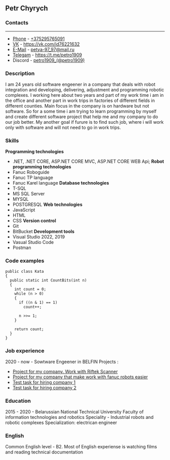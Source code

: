 ## Petr Chyrych

### Contacts
------------
* [Phone](tel:+375295765091) - [+375295765091](tel:+375295765091)
* [VK](https://vk.com/id76221632) - https://vk.com/id76221632
* [E-Mail](mailto:petya-97_97@mail.ru) - [petya-97_97@mail.ru](mailto:petya-97_97@mail.ru)
* [Telegam](https://t.me/petro1909) - https://t.me/petro1909
* Discord - [petro1909_(@petro1909)](https://discordapp.com/users/545270498498707474)

### Description
I am 24 years old software engeener in a company that deals with robot integration and developing, delivering, adjustment and programming robotic complexes. I working here about two years and part of my work time i am in the office and another part in work trips in factories of different fields in different counties. 
Main focus in the company is on hardware but not software. So for a some time i am trying to learn programming by myself and create different software project that help me and my company to do our job better. My another goal if furure is to find such job, where i will work only with software and will not need to go in work trips.

### Skills
**Programming technologies**  
* .NET, .NET CORE, ASP.NET CORE MVC, ASP.NET CORE WEB Api;
**Robot programming technologies**
* Fanuc Roboguide
* Fanuc TP language
* Fanuc Karel language
**Database technologies**
* T-SQL
* MS SQL Server
* MYSQL
* POSTGRESQL
**Web technologies**
* JavaScript
* HTML 
* CSS
**Version control**
* Git 
* BitBucket
**Development tools**
* Visual Studio 2022, 2019
* Vasual Studio Code
* Postman

### Code examples

```
public class Kata
{
  public static int CountBits(int n)
  {
    int count = 0;
    while (n > 0)
    {
      if ((n & 1) == 1)
        count++;
      
      n >>= 1;
    }
    
    return count;
  }
}
```

### Job experience
2020 - now - Sowtware Engeener in BELFIN 
Projects :
 * [Project for my company. Work with Riftek Scanner](https://github.com/petro1909/RiftekTemplateUpgrade)
 * [Project for my company that make work with fanuc robots easier](https://github.com/petro1909/fanuc_group_exchange_desktop)
 * [Test task for hiring company 1](https://github.com/petro1909/LinksShortening)
 * [Test task for hiring company 2](https://github.com/petro1909/Texode_test_step_analyzer)


### Education
 2015 - 2020 - Belarussian National Technical University
    Faculty of information technologies and robotics
    Speciality - Industrial robots and robotic complexes
    Specialization: electrican engineer 
### English
Common English level - B2.
Most of English experiense is watching films and reading technical documentation

